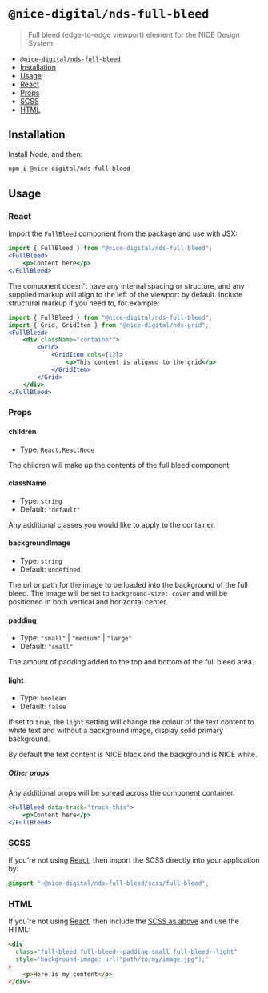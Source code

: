 # `@nice-digital/nds-full-bleed`

> Full bleed (edge-to-edge viewport) element for the NICE Design System

- [`@nice-digital/nds-full-bleed`](#nice-digitalfullbleed)
- [Installation](#installation)
- [Usage](#usage)
- [React](#react)
- [Props](#props)
- [SCSS](#scss)
- [HTML](#html)

## Installation

Install Node, and then:

```sh
npm i @nice-digital/nds-full-bleed
```

## Usage

### React

Import the `FullBleed` component from the package and use with JSX:

```jsx
import { FullBleed } from "@nice-digital/nds-full-bleed";
<FullBleed>
	<p>Content here</p>
</FullBleed>
```

The component doesn't have any internal spacing or structure, and any supplied markup will align to the left of the viewport by default. Include structural markup if you need to, for example:

```jsx
import { FullBleed } from "@nice-digital/nds-full-bleed";
import { Grid, GridItem } from "@nice-digital/nds-grid";
<FullBleed>
	<div className="container">
		<Grid>
			<GridItem cols={12}>
				<p>This content is aligned to the grid</p>
			</GridItem>
		</Grid>
	</div>
</FullBleed>
```

### Props

#### children

- Type: `React.ReactNode`

The children will make up the contents of the full bleed component.

#### className

- Type: `string`
- Default: `"default"`

Any additional classes you would like to apply to the container.

#### backgroundImage

- Type: `string`
- Default: `undefined`

The url or path for the image to be loaded into the background of the full bleed. The image will be set to `background-size: cover` and will be positioned in both vertical and horizontal center.

#### padding

- Type: `"small"` | `"medium"` | `"large"`
- Default: `"small"`

The amount of padding added to the top and bottom of the full bleed area.

#### light

- Type: `boolean`
- Default: `false`

If set to `true`, the `light` setting will change the colour of the text content to white text and without a background image, display solid primary background.

By default the text content is NICE black and the background is NICE white.

##### Other props

Any additional props will be spread across the component container.

```jsx
<FullBleed data-track="track-this">
	<p>Content here</p>
</FullBleed>
```

### SCSS

If you're not using [React](#react), then import the SCSS directly into your application by:

```scss
@import "~@nice-digital/nds-full-bleed/scss/full-bleed";
```

### HTML

If you're not using [React](#react), then include the [SCSS as above](#scss) and use the HTML:

```html
<div
  class="full-bleed full-bleed--padding-small full-bleed--light"
  style='background-image: url("path/to/my/image.jpg");'
>
	<p>Here is my content</p>
</div>

```
